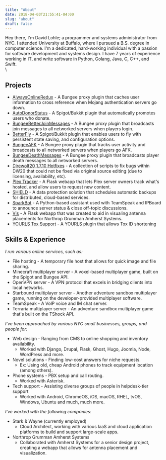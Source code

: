 ```yaml
---
title: "About"
date: 2018-04-03T21:55:41-04:00
slug: "about"
draft: false
---
```



Hey there, I'm David Lohle; a programmer and systems administrator
from NYC. I attended University at Buffalo, where I pursued a B.S.
degree in computer science. I'm a dedicated, hard-working individual
with a passion for software development and systems design. I have 7
years of experience working in IT, and write software in Python,
Golang, Java, C, C++, and Swift.
\
\

## Projects
* [AlwaysOnlineRedux](https://github.com/iPwnAge/AlwaysOnlineRedux) - A Bungee proxy
  plugin that caches user information to cross reference when Mojang authentication
  servers go down.
* [AutoDonorStatus](https://github.com/iPwnAge/AutoDonorStatus) - A Spigot/Bukkit plugin
  that automatically promotes users who donate.
* [BungeeBetterJoinMessages](https://github.com/iPwnAge/BetterBungeeJoinMessages) - A
  Bungee proxy plugin that broadcasts join messages to all networked servers when players 
  login.
* [BetterFly](https://github.com/iPwnAge/BetterFly) - A Spigot/Bukkit plugin that enables
  users to fly with persistent state saving, and configuration options.
* [BungeeAFK](https://github.com/iPwnAge/BungeeAFK) - A Bungee proxy plugin that tracks
  user activity and broadcasts to all networked servers when players go AFK.
* [BungeeDeathMessages](https://github.com/iPwnAge/BungeeDeathMessages) - A Bungee proxy
  plugin that broadcasts player death messages to all networked servers.
* [Direwolf20 1.7.10 Hotfixes](https://github.com/iPwnAge/Direwolf20-1.7.10-Hotfixes) - A
  collection of scripts to fix bugs within DW20 that could not be fixed via original
  source editing (due to licensing, availability, etc).
* [Plex Tracker](https://github.com/Proplex/plex-tracker) - A Flask webapp that lets Plex
  server owners track what's hosted, and allow users to request new content. 
* [SHIELD](https://github.com/starkandwayne/shield) - A data protection solution that
  schedules automatic backups for distributed, cloud-based services.
* [SparkBot](https://github.com/Proplex/SparkBot) - A Python-based assistant used with
  TeamSpeak and IPBoard to announce server status & close off-topic discussions.
* [Vis](https://github.com/TheVindicators/Vis) - A Flask webapp that was created to aid in
  visualing antenna placements for Northrop Grumman Amherst Systems.
* [YOURLS Tox Support](https://github.com/Proplex/YOURLS-Tox-Support) - A YOURLS plugin
  that allows Tox ID shortening

## Skills & Experience

_I run various online services, such as:_

* File hosting - A temporary file host that allows for quick image and
  file sharing.
* Minecraft multiplayer server - A voxel-based multiplayer game, built
  on the Spigot and Bungee API.
* OpenVPN server - A VPN protocol that excels in bridging clients into
  local networks.  
* Starbound multiplayer server - Another adventure sandbox multiplayer
  game, running on the developer-provided multiplayer software.
* TeamSpeak - A VoIP voice and IM chat server.
* Terraria multiplayer server  - An adventure sandbox multiplayer game
  that's built on the TShock API.

_I've been approached by various NYC small businesses, groups, and
people for:_

* Web design - Ranging from CMS to online shopping and inventory
  availability.
  * Worked with Django, Drupal, Flask, Ghost, Hugo, Joomla, Node,
    WordPress and more.
* Novel solutions - Finding low-cost answers for niche requests.
  * Ex: Using old, cheap Android phones to track equipment location
    (among others).
* Phone systems - PBX setup and call routing.
  * Worked with Asterisk.
* Tech support - Assisting diverse groups of people in helpdesk-tier
  support
  * Worked with Android, ChromeOS, iOS, macOS, RHEL, tvOS, Windows,
    Ubuntu and much, much more.

_I've worked with the following companies:_

* Stark & Wayne (currently employed)
  * Cloud Architect, working with various IaaS and cloud application
    platforms to build and support large-scale apps. 
* Northrop Grumman Amherst Systems
  * Collaborated with Amherst Systems for a senior design project,
    creating a webapp that allows for antenna placement and
    visualization.